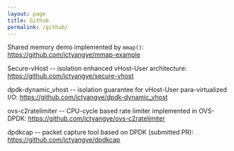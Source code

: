 ```yaml
---
layout: page
title: Github
permalink: /github/
---
```

Shared memory demo implemented by `mmap()`:  
<https://github.com/ictyangye/mmap-example>

Secure-vHost -- isolation enhanced vHost-User architecture:
<https://github.com/ictyangye/secure-vhost>

dpdk-dynamic_vhost -- isolation guarantee for vHost-User para-virtualized I/O:
<https://github.com/ictyangye/dpdk-dynamic_vhost>

ovs-c2ratelimiter -- CPU-cycle based rate limiter implemented in OVS-DPDK:
<https://github.com/ictyangye/ovs-c2ratelimiter>

dpdkcap -- packet capture tool based on DPDK (submitted PR):
<https://github.com/ictyangye/dpdkcap>